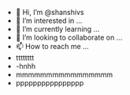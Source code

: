 - 👋 Hi, I’m @shanshivs
- 👀 I’m interested in ...
- 🌱 I’m currently learning ...
- 💞️ I’m looking to collaborate on ...
- 📫 How to reach me ...
- tttttttt
- -hnhh
- mmmmmmmmmmmmmmmm
- pppppppppppppppp

<!---
shanshivs/shanshivs is a ✨ special ✨ repository because its `README.md` (this file) appears on your GitHub profile.
You can click the Preview link to take a look at your changes.
--->
